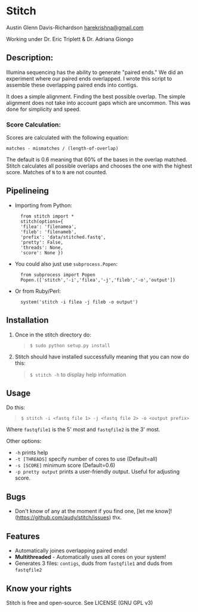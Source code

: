 # Stitch

Austin Glenn Davis-Richardson
<harekrishna@gmail.com>

Working under Dr. Eric Triplett & Dr. Adriana Giongo

## Description:

Illumina sequencing has the ability to generate "paired ends."
We did an experiment where our paired ends overlapped.
I wrote this script to assemble these overlapping paired ends into contigs.

It does a simple alignment.  Finding the best possible overlap.  The simple
alignment does not take into account gaps which are uncommon.  This was done
for simplicity and speed.

### Score Calculation:

Scores are calculated with the following equation:

`matches - mismatches / (length-of-overlap)`

The default is 0.6 meaning that 60% of the bases in the overlap matched.
Stitch calculates all possible overlaps and chooses the one with
the highest score.  Matches of `N` to `N` are not counted.

## Pipelineing

* Importing from Python:

		from stitch import *
		stitch(options={
	  	'filea': 'filenamea',
	  	'fileb': 'filenameb',
	  	'prefix': 'data/stitched.fastq',
	  	'pretty': False,
	  	'threads': None,
	  	'score': None })
		
* You could also just use `subprocess.Popen`:

		from subprocess import Popen
		Popen.(['stitch','-i','filea','-j','fileb','-o','output'])

* Or from Ruby/Perl:

		system('stitch -i filea -j fileb -o output')
    
		
## Installation

1. Once in the stitch directory do:
   > `$ sudo python setup.py install`

2. Stitch should have installed successfully meaning that you can now do this:
   > `$ stitch -h`
   to display help information

## Usage

Do this:

> `$ stitch -i <fastq file 1> -j <fastq file 2> -o <output prefix>`

Where `fastqfile1` is the 5' most and `fastqfile2` is the 3' most.

Other options:

 - `-h` prints help
 - `-t [THREADS]` specify number of cores to use (Default=all)
 - `-s [SCORE]` minimum score (Default=0.6)
 - `-p pretty output` prints a user-friendly output.  Useful for adjusting
   score.

## Bugs

 - Don't know of any at the moment
   if you find one, [let me know]!(https://github.com/audy/stitch/issues) thx.

## Features

 - Automatically joines overlapping paired ends!
 - **Multithreaded** - Automatically uses all cores on your system!
 - Generates 3 files: `contigs`, duds from `fastqfile1` and duds from
   `fastqfile2`

## Know your rights

Stitch is free and open-source.
See LICENSE (GNU GPL v3)